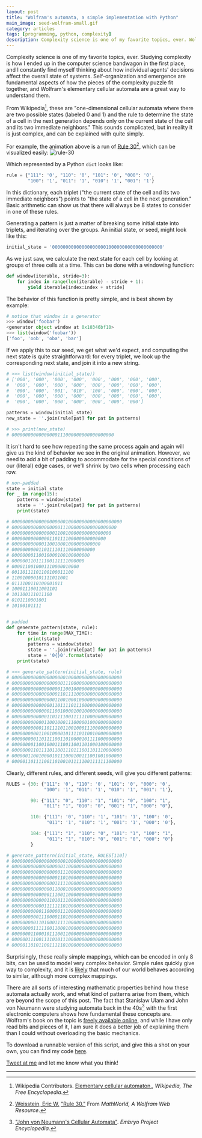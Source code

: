 ```yaml
---
layout: post
title: "Wolfram's automata, a simple implementation with Python"
main_image: seed-wolfram-small.gif
category: articles
tags: [programming, python, complexity]
description: Complexity science is one of my favorite topics, ever. Wolfram's elementary cellular automata are a great way to understand it, and writing code to generate them is very simple.
---
```


Complexity science is one of my favorite topics, ever. Studying complexity is how I ended up in the computer science bandwagon in the first place, and I constantly find myself thinking about how individual agents' decisions affect the overall state of systems. Self-organization and emergence are fundamental aspects of how the pieces of the complexity puzzle fit together, and Wolfram's elementary cellular automata are a great way to understand them.

From Wikipedia[^1], these are "one-dimensional cellular automata where there are two possible states (labeled 0 and 1) and the rule to determine the state of a cell in the next generation depends only on the current state of the cell and its two immediate neighbors." This sounds complicated, but in reality it is just complex, and can be explained with quite simply.

For example, the animation above is a run of [Rule 30](http://mathworld.wolfram.com/Rule30.html)[^2], which can be visualized easily:
<img id="rule-30" src="{{site.image_path}}30.png" alt="rule-30"/>

Which represented by a Python `dict` looks like:

```python
rule = {"111": '0', "110": '0', "101": '0', "000": '0',
        "100": '1', "011": '1', "010": '1', "001": '1'}
```

In this dictionary, each triplet ("the current state of the cell and its two immediate neighbors") points to "the state of a cell in the next generation." Basic arithmetic can show us that there will always be 8 states to consider in one of these rules.

Generating a pattern is just a matter of breaking some initial state into triplets, and iterating over the groups. An initial state, or seed, might look like this:

```python
initial_state = '00000000000000000000100000000000000000000'
```

As we just saw, we calculate the next state for each cell by looking at groups of three cells at a time. This can be done with a windowing function:

```python
def window(iterable, stride=3):
    for index in range(len(iterable) - stride + 1):
        yield iterable[index:index + stride]
```

The behavior of this function is pretty simple, and is best shown by example:

```python
# notice that window is a generator
>>> window('foobar')
<generator object window at 0x10346bf10>
>>> list(window('foobar'))
['foo', 'oob', 'oba', 'bar']
```

If we apply this to our seed, we get what we'd expect, and computing the next state is quite straightforward: for every triplet, we look up the corresponding next state, and join it into a new string.

```python
# >>> list(window(initial_state))
# ['000', '000', '000', '000', '000', '000', '000', '000',
#  '000', '000', '000', '000', '000', '000', '000', '000',
#  '000', '000', '001', '010', '100', '000', '000', '000',
#  '000', '000', '000', '000', '000', '000', '000', '000',
#  '000', '000', '000', '000', '000', '000', '000']

patterns = window(initial_state)
new_state = ''.join(rule[pat] for pat in patterns)

# >>> print(new_state)
# 00000000000000000111000000000000000000
```

It isn't hard to see how repeating the same process again and again will give us the kind of behavior we see in the original animation. However, we need to add a bit of padding to accommodate for the special conditions of our (literal) edge cases, or we'll shrink by two cells when processing each row.

```python
# non-padded
state = initial_state
for _ in range(15):
    patterns = window(state)
    state = ''.join(rule[pat] for pat in patterns)
    print(state)

# 00000000000000000000100000000000000000000
# 000000000000000000111000000000000000000
# 0000000000000000110010000000000000000
# 00000000000000110111100000000000000
# 000000000000110010001000000000000
# 0000000000110111101110000000000
# 00000000110010000100100000000
# 000000110111100111111000000
# 0000110010001110000010000
# 00110111101100100011100
# 110010000101111011001
# 0111100110100001011
# 10001110011001101
# 101100111011100
# 0101110001001
# 10100101111


# padded
def generate_pattern(state, rule):
    for time in range(MAX_TIME):
        print(state)
        patterns = window(state)
        state = ''.join(rule[pat] for pat in patterns)
        state = '0{}0'.format(state)
    print(state)

# >>> generate_pattern(initial_state, rule)
# 00000000000000000000100000000000000000000
# 00000000000000000001110000000000000000000
# 00000000000000000011001000000000000000000
# 00000000000000000110111100000000000000000
# 00000000000000001100100010000000000000000
# 00000000000000011011110111000000000000000
# 00000000000000110010000100100000000000000
# 00000000000001101111001111110000000000000
# 00000000000011001000111000001000000000000
# 00000000000110111101100100011100000000000
# 00000000001100100001011110110010000000000
# 00000000011011110011010000101111000000000
# 00000000110010001110011001101000100000000
# 00000001101111011001110111001101110000000
# 00000011001000010111000100111001001000000
# 00000110111100110100101111100111111100000
```

Clearly, different rules, and different seeds, will give you different patterns:

```python
RULES = {30: {"111": '0', "110": '0', "101": '0', "000": '0',
              "100": '1', "011": '1', "010": '1', "001": '1'},

         90: {"111": "0", "110": "1", "101": "0", "100": "1",
              "011": "1", "010": "0", "001": "1", "000": "0"},

         110: {"111": '0', "110": '1', "101": '1', "100": '0',
               "011": '1', "010": '1', "001": '1', "000": '0'},

         184: {"111": "1", "110": "0", "101": "1", "100": "1",
               "011": "1", "010": "0", "001": "0", "000": "0"}
         }

# generate_pattern(initial_state, RULES[110])
# 00000000000000000000100000000000000000000
# 00000000000000000001100000000000000000000
# 00000000000000000011100000000000000000000
# 00000000000000000110100000000000000000000
# 00000000000000001111100000000000000000000
# 00000000000000011000100000000000000000000
# 00000000000000111001100000000000000000000
# 00000000000001101011100000000000000000000
# 00000000000011111110100000000000000000000
# 00000000000110000011100000000000000000000
# 00000000001110000110100000000000000000000
# 00000000011010001111100000000000000000000
# 00000000111110011000100000000000000000000
# 00000001100010111001100000000000000000000
# 00000011100111101011100000000000000000000
# 00000110101100111110100000000000000000000
```

Surprisingly, these really simple mappings, which can be encoded in only 8 bits, can be used to model very complex behavior. Simple rules quickly give way to complexity, and it is [likely](https://en.wikipedia.org/wiki/Cellular_automaton#Modeling_physical_reality) that much of our world behaves according to similar, although more complex mappings.

There are all sorts of interesting mathematic properties behind how these automata actually work, and what kind of patterns arise from them, which are beyond the scope of this post. The fact that Stanislaw Ulam and John von Neumann were studying automata back in the 40s[^3] with the first electronic computers shows how fundamental these concepts are. Wolfram's book on the topic is [freely available online](http://www.wolframscience.com/nksonline/toc.html), and while I have only read bits and pieces of it, I am sure it does a better job of explaining them than I could without overloading the basic mechanics.

To download a runnable version of this script, and give this a shot on your own, you can find my code [here](https://github.com/avyfain/automata).

[Tweet at me](https://twitter.com/intent/tweet?text=Hey+%40avyfain%2C+just+read+your+post+faingezicht.com%2Farticles%2F2017%2F01%2F23%2Fwolfram%2F%20and...) and let me know what you think!

---
[^1]: Wikipedia Contributors. [Elementary cellular automaton.](https://en.wikipedia.org/w/index.php?title=Elementary_cellular_automaton&oldid=734235050), <i>Wikipedia, The Free Encyclopedia</i>.
[^2]: [Weisstein, Eric W.](http://mathworld.wolfram.com/about/author.html) ["Rule 30."](http://mathworld.wolfram.com/Rule30.html) From <i>MathWorld, A Wolfram Web Resource</i>.
[^3]: ["John von Neumann's Cellular Automata"](http://embryo.asu.edu/handle/10776/2009). <i>Embryo Project Encyclopedia</i>.